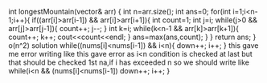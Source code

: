 int longestMountain(vector<int>& arr) {
int n=arr.size();
int ans=0;
for(int i=1;i<n-1;i++){
if((arr[i]>arr[i-1]) && arr[i]>arr[i+1]){
int count=1;
int j=i;
while(j>0 && arr[j]>arr[j-1]){
count++;
j--;
}
int k=i;
while(k<n-1 && arr[k]>arr[k+1]){
count++;
k++;
cout<<count<<endl;
}
ans=max(ans,count);
}
}
return ans;
}
o(n^2) solution
while((nums[i]<nums[i-1]) && i<n){
down++;
i++;
}
this gave me error
writing like this gave error as i<n condition is checked at last but that should be checked 1st na,if i has exceeded n
so we should write like
while(i<n && (nums[i]<nums[i-1])
down++;
i++;
}